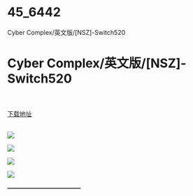 # 45_6442
Cyber Complex/英文版/[NSZ]-Switch520
# Cyber Complex/英文版/[NSZ]-Switch520
 <br/></br>
[下载地址](https://www.switch520.cc/article/6442 "下载地址")
<br/></br>

<p><span><strong><img src="https://www.switch520.cc/muke_img/upload_art_editor_20200930-1_d6216e3782d214123a1f7694e66da72e.jpg"></strong></span></p>
<p><span><strong><img src="https://www.switch520.cc/muke_img/upload_art_editor_20200930-1_a87a3dc53fcc00fb8ccbf5ca9bf51f58.jpg"></strong></span></p>
<p><span><strong><img src="https://www.switch520.cc/muke_img/upload_art_editor_20200930-1_e7e104d50466dcd2c8a9049ea2a10c39.jpg"></strong></span></p>
<p><span><strong><img src="https://www.switch520.cc/muke_img/upload_art_editor_20200930-1_132f67840188f17828b9845f0adfaaa8.jpg"></strong></span></p>
<p></p>
<p></p>
<p><span><strong>————————————</strong></span></p>
